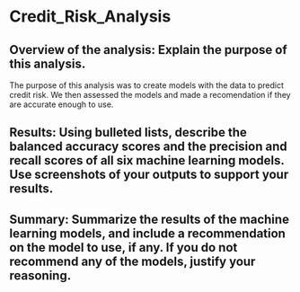 # Credit_Risk_Analysis

## Overview of the analysis: Explain the purpose of this analysis.
The purpose of this analysis was to create models with the data to predict credit risk. We then assessed the models and made a recomendation if they are accurate enough to use.

## Results: Using bulleted lists, describe the balanced accuracy scores and the precision and recall scores of all six machine learning models. Use screenshots of your outputs to support your results.

## Summary: Summarize the results of the machine learning models, and include a recommendation on the model to use, if any. If you do not recommend any of the models, justify your reasoning.

